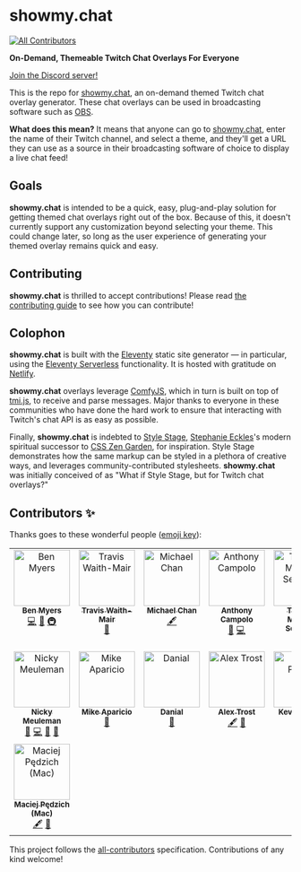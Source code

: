 # showmy.chat

<!-- prettier-ignore-start -->
<!-- markdownlint-disable -->
<!-- ALL-CONTRIBUTORS-BADGE:START - Do not remove or modify this section -->
[![All Contributors](https://img.shields.io/badge/all_contributors-15-orange.svg?style=flat-square)](#contributors-)
<!-- ALL-CONTRIBUTORS-BADGE:END -->
<!-- markdownlint-restore -->
<!-- prettier-ignore-end -->

**On-Demand, Themeable Twitch Chat Overlays For Everyone**

[Join the Discord server!](https://discord.gg/K78fXzVxja)

This is the repo for [showmy.chat](https://showmy.chat), an on-demand themed Twitch chat overlay generator. These chat overlays can be used in broadcasting software such as [OBS](https://obsproject.com).

**What does this mean?** It means that anyone can go to [showmy.chat](https://showmy.chat), enter the name of their Twitch channel, and select a theme, and they'll get a URL they can use as a source in their broadcasting software of choice to display a live chat feed!

## Goals

**showmy.chat** is intended to be a quick, easy, plug-and-play solution for getting themed chat overlays right out of the box. Because of this, it doesn't currently support any customization beyond selecting your theme. This could change later, so long as the user experience of generating your themed overlay remains quick and easy.

## Contributing

**showmy.chat** is thrilled to accept contributions! Please read [the contributing guide](CONTRIBUTING.md) to see how you can contribute!

## Colophon

**showmy.chat** is built with the [Eleventy](https://11ty.dev) static site generator — in particular, using the [Eleventy Serverless](https://www.11ty.dev/docs/plugins/serverless/) functionality. It is hosted with gratitude on [Netlify](https://netlify.com).

**showmy.chat** overlays leverage [ComfyJS](https://github.com/instafluff/ComfyJS), which in turn is built on top of [tmi.js](https://tmijs.com), to receive and parse messages. Major thanks to everyone in these communities who have done the hard work to ensure that interacting with Twitch's chat API is as easy as possible.

Finally, **showmy.chat** is indebted to [Style Stage](https://stylestage.dev), [Stephanie Eckles](https://thinkdobecreate.com)'s modern spiritual successor to [CSS Zen Garden](http://www.csszengarden.com), for inspiration. Style Stage demonstrates how the same markup can be styled in a plethora of creative ways, and leverages community-contributed stylesheets. **showmy.chat** was initially conceived of as "What if Style Stage, but for Twitch chat overlays?"

## Contributors ✨

Thanks goes to these wonderful people ([emoji key](https://allcontributors.org/docs/en/emoji-key)):

<!-- ALL-CONTRIBUTORS-LIST:START - Do not remove or modify this section -->
<!-- prettier-ignore-start -->
<!-- markdownlint-disable -->
<table>
  <tbody>
    <tr>
      <td align="center" valign="top" width="14.28%"><a href="http://benmyers.dev"><img src="https://avatars.githubusercontent.com/u/18060369?v=4?s=100" width="100px;" alt="Ben Myers"/><br /><sub><b>Ben Myers</b></sub></a><br /><a href="https://github.com/BenDMyers/showmy.chat/commits?author=BenDMyers" title="Code">💻</a> <a href="#design-BenDMyers" title="Design">🎨</a> <a href="#infra-BenDMyers" title="Infrastructure (Hosting, Build-Tools, etc)">🚇</a></td>
      <td align="center" valign="top" width="14.28%"><a href="https://non-traditional.dev"><img src="https://avatars.githubusercontent.com/u/5460770?v=4?s=100" width="100px;" alt="Travis Waith-Mair"/><br /><sub><b>Travis Waith-Mair</b></sub></a><br /><a href="#design-Jarvis1010" title="Design">🎨</a></td>
      <td align="center" valign="top" width="14.28%"><a href="http://twitter.com/chantastic"><img src="https://avatars.githubusercontent.com/u/658360?v=4?s=100" width="100px;" alt="Michael Chan"/><br /><sub><b>Michael Chan</b></sub></a><br /><a href="#content-chantastic" title="Content">🖋</a></td>
      <td align="center" valign="top" width="14.28%"><a href="https://ajcweb.dev/"><img src="https://avatars.githubusercontent.com/u/12433465?v=4?s=100" width="100px;" alt="Anthony Campolo"/><br /><sub><b>Anthony Campolo</b></sub></a><br /><a href="https://github.com/BenDMyers/showmy.chat/commits?author=ajcwebdev" title="Documentation">📖</a> <a href="https://github.com/BenDMyers/showmy.chat/commits?author=ajcwebdev" title="Code">💻</a></td>
      <td align="center" valign="top" width="14.28%"><a href="http://helloyes.dev"><img src="https://avatars.githubusercontent.com/u/4201323?v=4?s=100" width="100px;" alt="Thomas Michael Semmler"/><br /><sub><b>Thomas Michael Semmler</b></sub></a><br /><a href="#translation-nachtfunke" title="Translation">🌍</a></td>
      <td align="center" valign="top" width="14.28%"><a href="https://alex.party"><img src="https://avatars.githubusercontent.com/u/13134182?v=4?s=100" width="100px;" alt="Alex Riviere"/><br /><sub><b>Alex Riviere</b></sub></a><br /><a href="#content-fimion" title="Content">🖋</a> <a href="#design-fimion" title="Design">🎨</a> <a href="https://github.com/BenDMyers/showmy.chat/commits?author=fimion" title="Code">💻</a></td>
      <td align="center" valign="top" width="14.28%"><a href="https://github.com/KenAKAFrosty"><img src="https://avatars.githubusercontent.com/u/90424167?v=4?s=100" width="100px;" alt="Ken aka Frosty"/><br /><sub><b>Ken aka Frosty</b></sub></a><br /><a href="#content-KenAKAFrosty" title="Content">🖋</a> <a href="https://github.com/BenDMyers/showmy.chat/commits?author=KenAKAFrosty" title="Code">💻</a> <a href="#infra-KenAKAFrosty" title="Infrastructure (Hosting, Build-Tools, etc)">🚇</a></td>
    </tr>
    <tr>
      <td align="center" valign="top" width="14.28%"><a href="https://nickymeuleman.netlify.app/"><img src="https://avatars.githubusercontent.com/u/30179461?v=4?s=100" width="100px;" alt="Nicky Meuleman"/><br /><sub><b>Nicky Meuleman</b></sub></a><br /><a href="#design-NickyMeuleman" title="Design">🎨</a> <a href="https://github.com/BenDMyers/showmy.chat/commits?author=NickyMeuleman" title="Code">💻</a> <a href="#tool-NickyMeuleman" title="Tools">🔧</a> <a href="https://github.com/BenDMyers/showmy.chat/commits?author=NickyMeuleman" title="Documentation">📖</a></td>
      <td align="center" valign="top" width="14.28%"><a href="http://www.mikeaparicio.com"><img src="https://avatars.githubusercontent.com/u/242304?v=4?s=100" width="100px;" alt="Mike Aparicio"/><br /><sub><b>Mike Aparicio</b></sub></a><br /><a href="#design-peruvianidol" title="Design">🎨</a></td>
      <td align="center" valign="top" width="14.28%"><a href="https://redsparr0w.com"><img src="https://avatars.githubusercontent.com/u/7288322?v=4?s=100" width="100px;" alt="Danial"/><br /><sub><b>Danial</b></sub></a><br /><a href="#design-RedSparr0w" title="Design">🎨</a></td>
      <td align="center" valign="top" width="14.28%"><a href="https://www.frontend.horse"><img src="https://avatars.githubusercontent.com/u/19617280?v=4?s=100" width="100px;" alt="Alex Trost"/><br /><sub><b>Alex Trost</b></sub></a><br /><a href="#content-a-trost" title="Content">🖋</a> <a href="#design-a-trost" title="Design">🎨</a></td>
      <td align="center" valign="top" width="14.28%"><a href="https://youtube.com/kevinpowell"><img src="https://avatars.githubusercontent.com/u/25749407?v=4?s=100" width="100px;" alt="Kevin Powell"/><br /><sub><b>Kevin Powell</b></sub></a><br /><a href="#content-kevin-powell" title="Content">🖋</a></td>
      <td align="center" valign="top" width="14.28%"><a href="http://www.jacobbolda.com"><img src="https://avatars.githubusercontent.com/u/2019387?v=4?s=100" width="100px;" alt="Jacob Bolda"/><br /><sub><b>Jacob Bolda</b></sub></a><br /><a href="#content-jbolda" title="Content">🖋</a></td>
      <td align="center" valign="top" width="14.28%"><a href="http://teachjenntech.com"><img src="https://avatars.githubusercontent.com/u/77285384?v=4?s=100" width="100px;" alt="Jenn Junod"/><br /><sub><b>Jenn Junod</b></sub></a><br /><a href="https://github.com/BenDMyers/showmy.chat/commits?author=jennjunod" title="Documentation">📖</a></td>
    </tr>
    <tr>
      <td align="center" valign="top" width="14.28%"><a href="https://maciejpedzi.ch"><img src="https://avatars.githubusercontent.com/u/68030845?v=4?s=100" width="100px;" alt="Maciej Pędzich (Mac)"/><br /><sub><b>Maciej Pędzich (Mac)</b></sub></a><br /><a href="#content-maciejpedzich" title="Content">🖋</a> <a href="#design-maciejpedzich" title="Design">🎨</a></td>
    </tr>
  </tbody>
</table>

<!-- markdownlint-restore -->
<!-- prettier-ignore-end -->

<!-- ALL-CONTRIBUTORS-LIST:END -->

This project follows the [all-contributors](https://github.com/all-contributors/all-contributors) specification. Contributions of any kind welcome!
